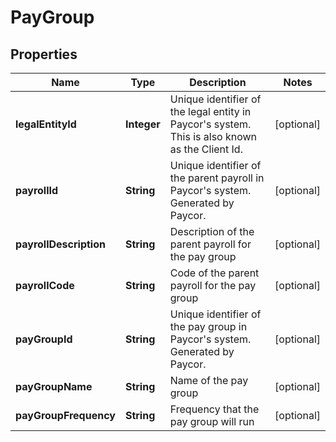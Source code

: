 

# PayGroup


## Properties

| Name | Type | Description | Notes |
|------------ | ------------- | ------------- | -------------|
|**legalEntityId** | **Integer** | Unique identifier of the legal entity in Paycor&#39;s system. This is also known as the Client Id.              |  [optional] |
|**payrollId** | **String** | Unique identifier of the parent payroll in Paycor&#39;s system. Generated by Paycor. |  [optional] |
|**payrollDescription** | **String** | Description of the parent payroll for the pay group |  [optional] |
|**payrollCode** | **String** | Code of the parent payroll for the pay group |  [optional] |
|**payGroupId** | **String** | Unique identifier of the pay group in Paycor&#39;s system. Generated by Paycor. |  [optional] |
|**payGroupName** | **String** | Name of the pay group |  [optional] |
|**payGroupFrequency** | **String** | Frequency that the pay group will run |  [optional] |




